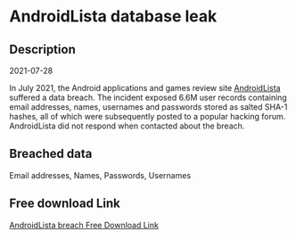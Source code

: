 # AndroidLista database leak

## Description

2021-07-28

In July 2021, the Android applications and games review site <a href="https://www.androidlista.com/" target="_blank" rel="noopener">AndroidLista</a> suffered a data breach. The incident exposed 6.6M user records containing email addresses, names, usernames and passwords stored as salted SHA-1 hashes, all of which were subsequently posted to a popular hacking forum. AndroidLista did not respond when contacted about the breach.

## Breached data

Email addresses, Names, Passwords, Usernames

## Free download Link

[AndroidLista breach Free Download Link](https://link-to.net/1229997/436.8302475185724/dynamic/?r=aHR0cHM6Ly93d3cubWVkaWFmaXJlLmNvbS92aWV3LzRPMWZuUGpxVnlnN2d1SS9hbmRyb2lkbGlzdGEuY29tL2ZpbGU=)